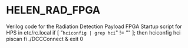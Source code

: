 # HELEN_RAD_FPGA
Verilog code for the Radiation Detection Payload FPGA
Startup script for HPS in etc/rc.local
if [ "`hciconfig | grep hci`" != "" ]; then
    hciconfig hci piscan
fi
./DCCConnect &
exit 0